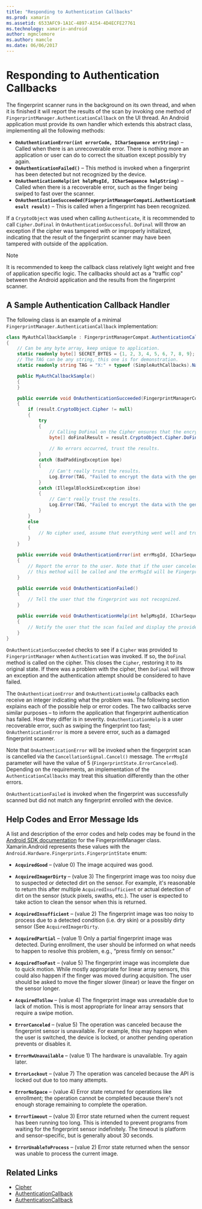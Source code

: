 ```yaml
---
title: "Responding to Authentication Callbacks"
ms.prod: xamarin
ms.assetid: 6533AFC9-1A1C-4897-A154-4D4ECFE27761
ms.technology: xamarin-android
author: mgmclemore
ms.author: mamcle
ms.date: 06/06/2017
---
```


# Responding to Authentication Callbacks

The fingerprint scanner runs in the background on its own thread, and
when it is finished it will report the results of the scan by invoking
one method of `FingerprintManager.AuthenticationCallback` on the UI
thread. An Android application must provide its own handler which
extends this abstract class, implementing all the following methods:

* **`OnAuthenticationError(int errorCode, ICharSequence errString)`** &ndash; Called when there is an unrecoverable error. There is nothing more an application or user can do to correct the situation except possibly try again.
* **`OnAuthenticationFailed()`** &ndash; This method is invoked when a fingerprint has been detected but not recognized by the device.
* **`OnAuthenticationHelp(int helpMsgId, ICharSequence helpString)`** &ndash; Called when there is a recoverable error, such as the finger being swiped to fast over the scanner.
* **`OnAuthenticationSucceeded(FingerprintManagerCompati.AuthenticationResult result)`** &ndash; This is called when a fingerprint has been recognized.

If a `CryptoObject` was used when calling `Authenticate`, it is
recommended to call `Cipher.DoFinal` in `OnAuthenticationSuccessful`.
`DoFinal` will throw an exception if the cipher was tampered with or
improperly initialized, indicating that the result of the fingerprint
scanner may have been tampered with outside of the application.


> [!NOTE]
> It is recommended to keep the callback class relatively light weight and free of application specific logic. The callbacks should act as a "traffic cop" between the Android application and the results from the fingerprint scanner.

## A Sample Authentication Callback Handler

The following class is an example of a minimal `FingerprintManager.AuthenticationCallback` implementation: 

```csharp
class MyAuthCallbackSample : FingerprintManagerCompat.AuthenticationCallback
{
    // Can be any byte array, keep unique to application.
    static readonly byte[] SECRET_BYTES = {1, 2, 3, 4, 5, 6, 7, 8, 9};
    // The TAG can be any string, this one is for demonstration.
    static readonly string TAG = "X:" + typeof (SimpleAuthCallbacks).Name;

    public MyAuthCallbackSample()
    {
    }

    public override void OnAuthenticationSucceeded(FingerprintManagerCompat.AuthenticationResult result)
    {
        if (result.CryptoObject.Cipher != null) 
        {
            try
            {
                // Calling DoFinal on the Cipher ensures that the encryption worked.
                byte[] doFinalResult = result.CryptoObject.Cipher.DoFinal(SECRET_BYTES);
    
                // No errors occurred, trust the results.              
            }
            catch (BadPaddingException bpe)
            {
                // Can't really trust the results.
                Log.Error(TAG, "Failed to encrypt the data with the generated key." + bpe);
            }
            catch (IllegalBlockSizeException ibse)
            {
                // Can't really trust the results.
                Log.Error(TAG, "Failed to encrypt the data with the generated key." + ibse);
            }
        }
        else
        {
            // No cipher used, assume that everything went well and trust the results.
        }
    }

    public override void OnAuthenticationError(int errMsgId, ICharSequence errString)
    {
        // Report the error to the user. Note that if the user canceled the scan,
        // this method will be called and the errMsgId will be FingerprintState.ErrorCanceled.
    }

    public override void OnAuthenticationFailed()
    {
        // Tell the user that the fingerprint was not recognized.
    }

    public override void OnAuthenticationHelp(int helpMsgId, ICharSequence helpString)
    {
        // Notify the user that the scan failed and display the provided hint.
    }
}
```

`OnAuthenticationSucceeded` checks to see if a `Cipher` was provided to `FingerprintManager` when `Authentication` was invoked. If so, the `DoFinal` method is called on the cipher. This closes the `Cipher`, restoring it to its original state. If there was a problem with the cipher, then `DoFinal` will throw an exception and the authentication attempt should be considered to have failed.

The `OnAuthenticationError` and `OnAuthenticationHelp` callbacks each receive an integer indicating what the problem was. The following section explains each of the possible help or error codes. The two callbacks serve similar purposes &ndash; to inform the application that fingerprint authentication has failed. How they differ is in severity. `OnAuthenticationHelp` is a user recoverable error, such as swiping the fingerprint too fast; `OnAuthenticationError` is more a severe error, such as a damaged fingerprint scanner.

Note that `OnAuthenticationError` will be invoked when the fingerprint scan is cancelled via the `CancellationSignal.Cancel()` message. The `errMsgId` parameter will have the value of 5 (`FingerprintState.ErrorCanceled`). Depending on the requirements, an implementation of the `AuthenticationCallbacks` may treat this situation differently than the other errors. 

`OnAuthenticationFailed` is invoked when the fingerprint was successfully scanned but did not match any fingerprint enrolled with the device. 

## Help Codes and Error Message Ids 

A list and description of the error codes and help codes may be found in the [Android SDK documentation](http://developer.android.com/reference/android/hardware/fingerprint/FingerprintManager.html#FINGERPRINT_ACQUIRED_GOOD) for the FingerprintManager class. Xamarin.Android represents these values with the `Android.Hardware.Fingerprints.FingerprintState` enum:


-   **`AcquiredGood`** &ndash; (value 0) The image acquired was good.


-   **`AcquiredImagerDirty`** &ndash; (value 3) The fingerprint image was too noisy due to suspected or detected dirt on the sensor. For example, it's reasonable to return this after multiple `AcquiredInsufficient` or actual detection of dirt on the sensor (stuck pixels, swaths, etc.). The user is expected to take action to clean the sensor when this is returned.


-   **`AcquiredInsufficient`** &ndash; (value 2) The fingerprint image was too noisy to process due to a detected condition (i.e. dry skin) or a possibly dirty sensor (See `AcquiredImagerDirty`.



-   **`AcquiredPartial`** &ndash; (value 1) Only a partial fingerprint image was detected. During enrollment, the user should be informed on what needs to happen to resolve this problem, e.g., &ldquo;press firmly on sensor.&rdquo;



-   **`AcquiredTooFast`** &ndash; (value 5) The fingerprint image was incomplete due to quick motion. While mostly appropriate for linear array sensors, this could also happen if the finger was moved during acquisition. The user should be asked to move the finger slower (linear) or leave the finger on the sensor longer.




-   **`AcquiredToSlow`** &ndash; (value 4) The fingerprint image was unreadable due to lack of motion. This is most appropriate for linear array sensors that require a swipe motion.



-   **`ErrorCanceled`** &ndash; (value 5) The operation was canceled because the fingerprint sensor is unavailable. For example, this may happen when the user is switched, the device is locked, or another pending operation prevents or disables it.



-   **`ErrorHwUnavailable`** &ndash; (value 1) The hardware is unavailable. Try again later.




-   **`ErrorLockout`** &ndash; (value 7) The operation was canceled because the API is locked out due to too many attempts.




-   **`ErrorNoSpace`** &ndash; (value 4) Error state returned for operations like enrollment; the operation cannot be completed because there's not enough storage remaining to complete the operation.



-   **`ErrorTimeout`** &ndash; (value 3) Error state returned when the current request has been running too long. This is intended to prevent programs from waiting for the fingerprint sensor indefinitely. The timeout is platform and sensor-specific, but is generally about 30 seconds.



-   **`ErrorUnableToProcess`** &ndash; (value 2) Error state returned when the sensor was unable to process the current image.



## Related Links

- [Cipher](https://docs.oracle.com/javase/7/docs/api/javax/crypto/Cipher.html)
- [AuthenticationCallback](http://developer.android.com/reference/android/hardware/fingerprint/FingerprintManager.AuthenticationCallback.html)
- [AuthenticationCallback](http://developer.android.com/reference/android/support/v4/hardware/fingerprint/FingerprintManagerCompat.AuthenticationCallback.html)

